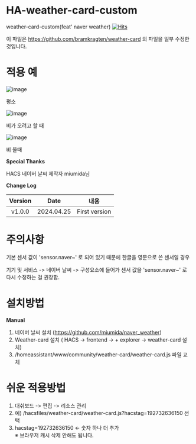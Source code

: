 # HA-weather-card-custom
weather-card-custom(feat' naver weather) [![Hits](https://hits.seeyoufarm.com/api/count/incr/badge.svg?url=https%3A%2F%2Fgithub.com%2Fplplaaa2%2FHA-weather-card-custom&count_bg=%2379C83D&title_bg=%23555555&icon=&icon_color=%23E7E7E7&title=hits&edge_flat=false)](https://hits.seeyoufarm.com)

이 파일은 https://github.com/bramkragten/weather-card 의 파일을 일부 수정한 것입니다.


# 적용 예

![image](https://github.com/plplaaa2/HA-weather-card-custom/assets/124797654/17ff189d-5a7e-4c97-8838-1cdc1886e2ac)

 평소

![image](https://github.com/plplaaa2/HA-weather-card-custom/assets/124797654/62c5b8c0-efb1-46ce-98d1-e4aba81b76a4)

비가 오려고 할 때

![image](https://github.com/plplaaa2/HA-weather-card-custom/assets/124797654/ba486511-69c9-4576-8465-4f42550ed77b)

비 올때


**Special Thanks**

HACS 네이버 날씨 제작자 miumida님
<br>

**Change Log**

| Version | Date        | 내용              |
| :-----: | :---------: | --------------------------------------------------------------------------------------- |
| v1.0.0  | 2024.04.25  | First version  |

# 주의사항

기본 센서 값이 'sensor.naver~' 로 되어 있기 때문에 한글을 영문으로 쓴 센서일 경우

기기 및 서비스 -> 네이버 날씨 -> 구성요소에 들어가 센서 값을 'sensor.naver~' 로 다시 수정하는 걸 권장함.


# 설치방법

**Manual**

1. 네이버 날씨 설치 (https://github.com/miumida/naver_weather)
2. Weather-card 설치 ( HACS -> frontend -> + explorer -> weather-card 설치)
3. /homeassistant/www/community/weather-card/weather-card.js 파일 교체


# 쉬운 적용방법

1. 대쉬보드 -> 편집 -> 리소스 관리
2. 예) /hacsfiles/weather-card/weather-card.js?hacstag=192732636150 선택
3. hacstag=192732636150 <- 숫자 하나 더 추가
<br>※ 브라우저 캐시 삭제 안해도 됩니다.





